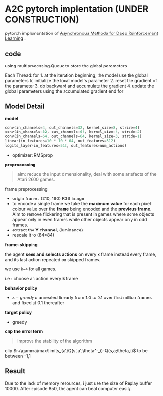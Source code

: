 
# A2C pytorch implentation (UNDER CONSTRUCTION)

pytorch implementation of [Asynchronous Methods for Deep Reinforcement Learning](https://arxiv.org/pdf/1602.01783.pdf) .

## code
using multiprocessing.Queue to store the global parameters

Each Thread:
  for
    1. at the iteration beginning, the model use the global parameters to initialize the local model's parameter
    2. reset the gradient of the parameter
    3. do backward and accumulate the gradient
    4. update the global parameters using the accumulated gradient
  end for


## Model Detail

**model**

```python
conv(in_channels=4, out_channels=32, kernel_size=8, stride=4)
conv(in_channels=32, out_channels=64, kernel_size=4, stride=2)
conv(in_channels=64, out_channels=64, kernel_size=3, stride=1)
linear(in_features=10 * 10 * 64, out_features=512)
logits_layer(in_features=512, out_features=num_actions)
```

* optimizer: RMSprop

**preprocessing**

> aim: reduce the input dimensionality, deal with some artefacts of the Atari 2600 games.

frame preprocessing

* origin frame : (210, 180)  RGB image
* to encode a single frame we take the **maximum value** for each pixel colour value over the **frame** being encoded and the **previous frame**. Aim to remove flickering that is present in games where some objects appear only in even frames while other objects appear only in odd frames.
* extract the **Y channel**, (luminance)
* rescale it to (84*84)



**frame-skipping**

the agent **sees and selects actions** on every **k** frame instead every frame, and its last action repeated on skipped frames.

we use `k=4` for all games.

i.e : choose an action every **k** frame



**behavior policy**

* $\varepsilon-greedy$  $\varepsilon$ annealed linearly from 1.0 to 0.1 over first million frames and fixed at 0.1 thereafter

**target policy**

* greedy



**clip the error term**

> improve the stability of the algorithm

clip $r+\gamma\max\limits_{a'}Q(s',a';\theta^-_i)-Q(s,a;\theta_i)$ to be between -1,1


## Result
Due to the lack of memory resources, i just use the size of Replay buffer 10000.
After episode 850, the agent can beat computer easily.